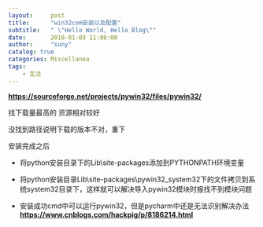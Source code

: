 ```yaml
---
layout:     post
title:      "win32com安装以及配置"
subtitle:   " \"Hello World, Hello Blog\""
date:       2018-01-03 11:00:00
author:     "suny"
catalog: true
categories: Miscellanea
tags:
    - 生活
---
```





**https://sourceforge.net/projects/pywin32/files/pywin32/**

找下载量最高的 资源相对较好

没找到路径说明下载的版本不对，重下

安装完成之后


- 将python安装目录下的Lib\site-packages添加到PYTHONPATH环境变量 

- 将python安装目录Lib\site-packages\pywin32_system32下的文件拷贝到系统system32目录下，这样就可以解决导入pywin32模块时报找不到模块问题
- 安装成功cmd中可以运行pywin32，但是pycharm中还是无法识别解决办法**https://www.cnblogs.com/hackpig/p/8186214.html**
	


